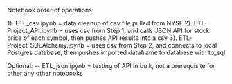 Notebook order of operations:

1). ETL_csv.ipynb = data cleanup of csv file pulled from NYSE
2). ETL-Project_API.ipynb = uses csv from Step 1,
    and calls JSON API for stock price of each symbol,
    then pushes API results into a csv
3). ETL-Project_SQLAlchemy.ipynb = uses csv from Step 2,
    and connects to local Postgres database, then
    pushes imported dataframe to database with to_sql

Optional:
-- ETL_json.ipynb = testing of API in bulk, not a
    prerequisite for other any other notebooks
